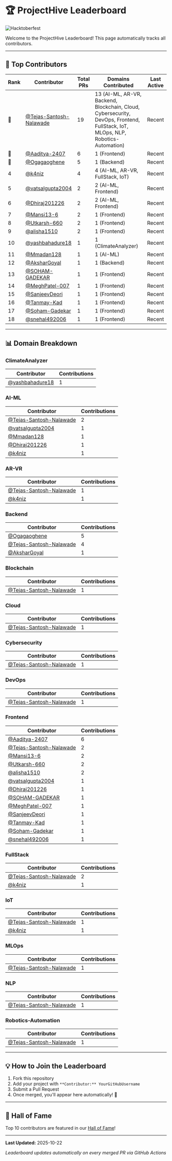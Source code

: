 # 🏆 ProjectHive Leaderboard

![Hacktoberfest](https://img.shields.io/badge/Hacktoberfest-2025-orange?style=for-the-badge)

Welcome to the ProjectHive Leaderboard! This page automatically tracks all contributors.

---

## 🌟 Top Contributors

| Rank | Contributor | Total PRs | Domains Contributed | Last Active |
|------|-------------|-----------|---------------------|-------------|
| 🥇 | [@Tejas-Santosh-Nalawade](https://github.com/Tejas-Santosh-Nalawade) | 19 | 13 (AI-ML, AR-VR, Backend, Blockchain, Cloud, Cybersecurity, DevOps, Frontend, FullStack, IoT, MLOps, NLP, Robotics-Automation) | Recent |
| 🥈 | [@Aaditya-2407](https://github.com/Aaditya-2407) | 6 | 1 (Frontend) | Recent |
| 🥉 | [@Ogagaoghene](https://github.com/Ogagaoghene) | 5 | 1 (Backend) | Recent |
| 4 | [@k4niz](https://github.com/k4niz) | 4 | 4 (AI-ML, AR-VR, FullStack, IoT) | Recent |
| 5 | [@vatsalgupta2004](https://github.com/vatsalgupta2004) | 2 | 2 (AI-ML, Frontend) | Recent |
| 6 | [@Dhiraj201226](https://github.com/Dhiraj201226) | 2 | 2 (AI-ML, Frontend) | Recent |
| 7 | [@Mansi13-6](https://github.com/Mansi13-6) | 2 | 1 (Frontend) | Recent |
| 8 | [@Utkarsh-660](https://github.com/Utkarsh-660) | 2 | 1 (Frontend) | Recent |
| 9 | [@alisha1510](https://github.com/alisha1510) | 2 | 1 (Frontend) | Recent |
| 10 | [@yashbahadure18](https://github.com/yashbahadure18) | 1 | 1 (ClimateAnalyzer) | Recent |
| 11 | [@Mmadan128](https://github.com/Mmadan128) | 1 | 1 (AI-ML) | Recent |
| 12 | [@AksharGoyal](https://github.com/AksharGoyal) | 1 | 1 (Backend) | Recent |
| 13 | [@SOHAM-GADEKAR](https://github.com/SOHAM-GADEKAR) | 1 | 1 (Frontend) | Recent |
| 14 | [@MeghPatel-007](https://github.com/MeghPatel-007) | 1 | 1 (Frontend) | Recent |
| 15 | [@SanjeevDeori](https://github.com/SanjeevDeori) | 1 | 1 (Frontend) | Recent |
| 16 | [@Tanmay-Kad](https://github.com/Tanmay-Kad) | 1 | 1 (Frontend) | Recent |
| 17 | [@Soham-Gadekar](https://github.com/Soham-Gadekar) | 1 | 1 (Frontend) | Recent |
| 18 | [@snehal492006](https://github.com/snehal492006) | 1 | 1 (Frontend) | Recent |

---

## 📊 Domain Breakdown

### ClimateAnalyzer

| Contributor | Contributions |
|-------------|---------------|
| [@yashbahadure18](https://github.com/yashbahadure18) | 1 |

### AI-ML

| Contributor | Contributions |
|-------------|---------------|
| [@Tejas-Santosh-Nalawade](https://github.com/Tejas-Santosh-Nalawade) | 2 |
| [@vatsalgupta2004](https://github.com/vatsalgupta2004) | 1 |
| [@Mmadan128](https://github.com/Mmadan128) | 1 |
| [@Dhiraj201226](https://github.com/Dhiraj201226) | 1 |
| [@k4niz](https://github.com/k4niz) | 1 |

### AR-VR

| Contributor | Contributions |
|-------------|---------------|
| [@Tejas-Santosh-Nalawade](https://github.com/Tejas-Santosh-Nalawade) | 1 |
| [@k4niz](https://github.com/k4niz) | 1 |

### Backend

| Contributor | Contributions |
|-------------|---------------|
| [@Ogagaoghene](https://github.com/Ogagaoghene) | 5 |
| [@Tejas-Santosh-Nalawade](https://github.com/Tejas-Santosh-Nalawade) | 4 |
| [@AksharGoyal](https://github.com/AksharGoyal) | 1 |

### Blockchain

| Contributor | Contributions |
|-------------|---------------|
| [@Tejas-Santosh-Nalawade](https://github.com/Tejas-Santosh-Nalawade) | 1 |

### Cloud

| Contributor | Contributions |
|-------------|---------------|
| [@Tejas-Santosh-Nalawade](https://github.com/Tejas-Santosh-Nalawade) | 1 |

### Cybersecurity

| Contributor | Contributions |
|-------------|---------------|
| [@Tejas-Santosh-Nalawade](https://github.com/Tejas-Santosh-Nalawade) | 1 |

### DevOps

| Contributor | Contributions |
|-------------|---------------|
| [@Tejas-Santosh-Nalawade](https://github.com/Tejas-Santosh-Nalawade) | 1 |

### Frontend

| Contributor | Contributions |
|-------------|---------------|
| [@Aaditya-2407](https://github.com/Aaditya-2407) | 6 |
| [@Tejas-Santosh-Nalawade](https://github.com/Tejas-Santosh-Nalawade) | 2 |
| [@Mansi13-6](https://github.com/Mansi13-6) | 2 |
| [@Utkarsh-660](https://github.com/Utkarsh-660) | 2 |
| [@alisha1510](https://github.com/alisha1510) | 2 |
| [@vatsalgupta2004](https://github.com/vatsalgupta2004) | 1 |
| [@Dhiraj201226](https://github.com/Dhiraj201226) | 1 |
| [@SOHAM-GADEKAR](https://github.com/SOHAM-GADEKAR) | 1 |
| [@MeghPatel-007](https://github.com/MeghPatel-007) | 1 |
| [@SanjeevDeori](https://github.com/SanjeevDeori) | 1 |
| [@Tanmay-Kad](https://github.com/Tanmay-Kad) | 1 |
| [@Soham-Gadekar](https://github.com/Soham-Gadekar) | 1 |
| [@snehal492006](https://github.com/snehal492006) | 1 |

### FullStack

| Contributor | Contributions |
|-------------|---------------|
| [@Tejas-Santosh-Nalawade](https://github.com/Tejas-Santosh-Nalawade) | 2 |
| [@k4niz](https://github.com/k4niz) | 1 |

### IoT

| Contributor | Contributions |
|-------------|---------------|
| [@Tejas-Santosh-Nalawade](https://github.com/Tejas-Santosh-Nalawade) | 1 |
| [@k4niz](https://github.com/k4niz) | 1 |

### MLOps

| Contributor | Contributions |
|-------------|---------------|
| [@Tejas-Santosh-Nalawade](https://github.com/Tejas-Santosh-Nalawade) | 1 |

### NLP

| Contributor | Contributions |
|-------------|---------------|
| [@Tejas-Santosh-Nalawade](https://github.com/Tejas-Santosh-Nalawade) | 1 |

### Robotics-Automation

| Contributor | Contributions |
|-------------|---------------|
| [@Tejas-Santosh-Nalawade](https://github.com/Tejas-Santosh-Nalawade) | 1 |

---

## 💡 How to Join the Leaderboard

1. Fork this repository
2. Add your project with `**Contributor:** YourGitHubUsername`
3. Submit a Pull Request
4. Once merged, you'll appear here automatically! 🎉

---

## 🏅 Hall of Fame

Top 10 contributors are featured in our [Hall of Fame](../HallOfFame/README.md)!

---

**Last Updated:** 2025-10-22

*Leaderboard updates automatically on every merged PR via GitHub Actions*
